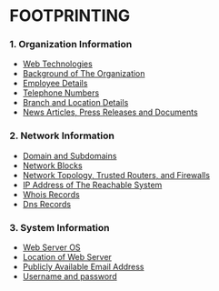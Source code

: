 # FOOTPRINTING
### 1. Organization Information
  
- [Web Technologies]()
- [Background of The Organization]()
- [Employee Details]()
- [Telephone Numbers]()
- [Branch and Location Details]()
- [News Articles, Press Releases and Documents]()




### 2. Network Information

- [Domain and Subdomains]()
- [Network Blocks]()
- [Network Topology, Trusted Routers, and Firewalls]()
- [IP Address of The Reachable System]()
- [Whois Records]()
- [Dns Records]()



### 3. System Information

- [Web Server OS]()
- [Location of Web Server]()
- [Publicly Available Email Address]()
- [Username and password]()

